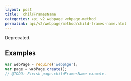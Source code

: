 ```yaml
---
layout: post
title:  childFramesName
categories: api_v2 webpage webpage-method
permalink: api/v2/webpage/method/child-frames-name.html
---
```


Deprecated.

## Examples

```javascript
var webPage = require('webpage');
var page = webPage.create();
// @TODO: Finish page.childFramesName example.
```








